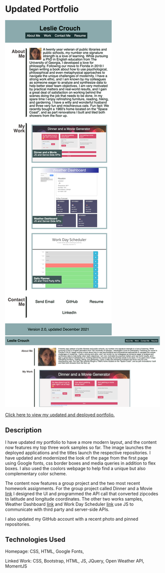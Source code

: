 
# Updated Portfolio

![screenshot](./assets/images/screenshot-updated-portfolio.png)
![screenshot](./assets/images/profilescreenshot2.png)

[Click here to view my updated and deployed portfolio.](https://tripledawg.github.io/updated-portfolio/)

## Description   

I have updated my portfolio to have a more modern layout, and the content now features my top three work samples so far. The image launches the deployed applications and the titles launch the respective repositories. I have updated and modernized the look of the page from the first page using Google fonts, css border boxes and media queries in addition to flex boxes. I also used the coolors webpage to help find a unique but also complementary color scheme. 

The content now features a group project and the two most recent homework assignments.  For the  group project called Dinner and a Movie [link](https://github.com/hak9292/dinner-and-a-movie) I designed the UI and programmed the API call that converted zipcodes to latitude and longitude coordinates.  The other two works samples, Weather Dashboard [link](https://github.com/tripledawg/weather-dashboard-using-server-side-APIs) and Work Day Scheduler [link](https://github.com/tripledawg/05-Third-Party-APIs-Work-Day-Scheduler) use JS to communicate with third party and server-side
APIs. 
  
I also updated my GitHub account with a recent photo and pinned repositories.

## Technologies Used

Homepage: CSS, HTML, Google Fonts, 

Linked Work: CSS, Bootstrap, HTML, JS, JQuery, Open Weather API, MomentJS





